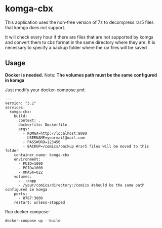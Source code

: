 # komga-cbx

This application uses the non-free version of 7z to decompress rar5 files that komga does not support.

It will check every hour if there are files that are not supported by komga and convert them to cbz format in the same directory where they are.
It is necessary to specify a backup folder where the rar files will be saved

## Usage
**Docker is needed.**
Note: **The volumes path must be the same configured in komga**

Just modify your docker-compose.yml:

```
---
version: "3.1"
services:
  komga-cbx:
    build:
      context: .
      dockerfile: Dockerfile
      args:
        - KOMGA=http://localhost:8080
        - USERNAME=yourmail@mail.com
        - PASSWORD=123456
        - BACKUP=/comics/backup #rar5 files will be moved to this folder
    container_name: komga-cbx
    environment:
      - PUID=1000
      - PGID=1000
      - UMASK=022
    volumes:
      - .:/app
      - /your/comics/directory:/comics #should be the same path configured in komga
    ports:
      - 8787:3000
    restart: unless-stopped

```

Run docker compose:

```
docker-compose up --build
```
